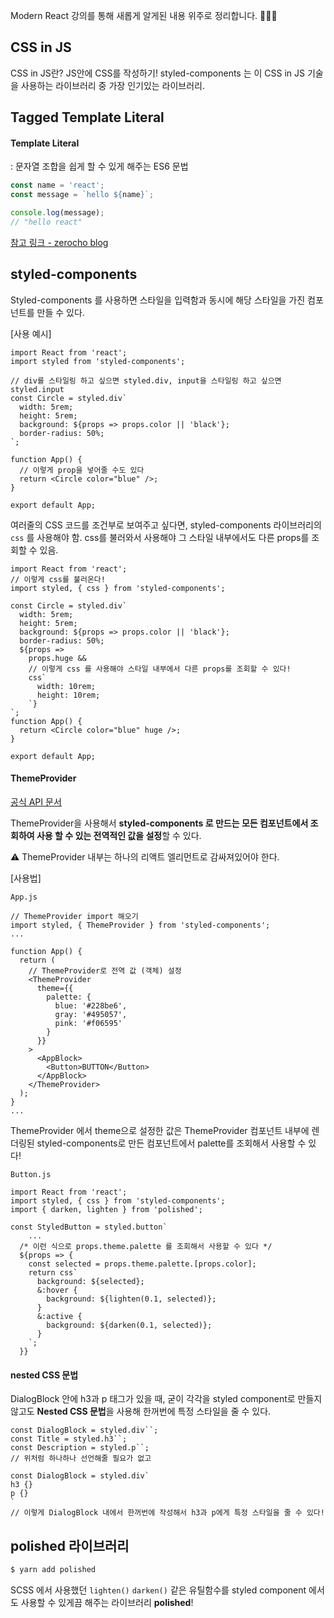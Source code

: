 Modern React 강의를 통해 새롭게 알게된 내용 위주로 정리합니다. 🙆🏻‍♀️

## CSS in JS

CSS in JS란? JS안에 CSS를 작성하기!
styled-components 는 이 CSS in JS 기술을 사용하는 라이브러리 중 가장 인기있는 라이브러리.



## Tagged Template Literal

#### Template Literal

: 문자열 조합을 쉽게 할 수 있게 해주는 ES6 문법

```js
const name = 'react';
const message = `hello ${name}`;

console.log(message);
// "hello react"
```

[참고 링크 - zerocho blog](https://www.zerocho.com/category/ECMAScript/post/5aa7ecc772adcb001b2ed6f3)



## styled-components

Styled-components 를 사용하면 스타일을 입력함과 동시에 해당 스타일을 가진 컴포넌트를 만들 수 있다.

[사용 예시]

```react
import React from 'react';
import styled from 'styled-components';

// div를 스타일링 하고 싶으면 styled.div, input을 스타일링 하고 싶으면 styled.input
const Circle = styled.div`
  width: 5rem;
  height: 5rem;
  background: ${props => props.color || 'black'};
  border-radius: 50%;
`;

function App() {
  // 이렇게 prop을 넣어줄 수도 있다
  return <Circle color="blue" />;
}

export default App;
```

여러줄의 CSS 코드를 조건부로 보여주고 싶다면, styled-components 라이브러리의 `css` 를 사용해야 함. css를 불러와서 사용해야 그 스타일 내부에서도 다른 props를 조회할 수 있음.

```react
import React from 'react';
// 이렇게 css를 불러온다!
import styled, { css } from 'styled-components';

const Circle = styled.div`
  width: 5rem;
  height: 5rem;
  background: ${props => props.color || 'black'};
  border-radius: 50%;
  ${props =>
    props.huge &&
    // 이렇게 css 를 사용해야 스타일 내부에서 다른 props를 조회할 수 있다!
    css`
      width: 10rem;
      height: 10rem;
    `}
`;
function App() {
  return <Circle color="blue" huge />;
}

export default App;
```

#### ThemeProvider

[공식 API 문서](ThemeProviderhttps://www.styled-components.com/docs/api#themeprovider)

ThemeProvider을 사용해서 **styled-components 로 만드는 모든 컴포넌트에서 조회하여 사용 할 수 있는 전역적인 값을 설정**할 수 있다.

⚠️ ThemeProvider 내부는 하나의 리액트 엘리먼트로 감싸져있어야 한다.

[사용법]

`App.js`

```react
// ThemeProvider import 해오기
import styled, { ThemeProvider } from 'styled-components';
...

function App() {
  return (
    // ThemeProvider로 전역 값 (객체) 설정
    <ThemeProvider
      theme={{
        palette: {
          blue: '#228be6',
          gray: '#495057',
          pink: '#f06595'
        }
      }}
    >
      <AppBlock>
        <Button>BUTTON</Button>
      </AppBlock>
    </ThemeProvider>
  );
}
...
```
ThemeProvider 에서 theme으로 설정한 값은 ThemeProvider 컴포넌트 내부에 렌더링된 styled-components로 만든 컴포넌트에서 palette를 조회해서 사용할 수 있다!

`Button.js`

```react
import React from 'react';
import styled, { css } from 'styled-components';
import { darken, lighten } from 'polished';

const StyledButton = styled.button`
	...
  /* 이런 식으로 props.theme.palette 를 조회해서 사용할 수 있다 */
  ${props => {
    const selected = props.theme.palette.[props.color];
    return css`
      background: ${selected};
      &:hover {
        background: ${lighten(0.1, selected)};
      }
      &:active {
        background: ${darken(0.1, selected)};
      }
    `;
  }}

```

#### nested CSS 문법

DialogBlock 안에 h3과 p 태그가 있을 때, 굳이 각각을 styled component로 만들지 않고도 **Nested CSS 문법**을 사용해 한꺼번에 특정 스타일을 줄 수 있다.

```react
const DialogBlock = styled.div``;
const Title = styled.h3``;
const Description = styled.p``;
// 위처럼 하나하나 선언해줄 필요가 없고

const DialogBlock = styled.div`
h3 {}
p {}
`
// 이렇게 DialogBlock 내에서 한꺼번에 작성해서 h3과 p에게 특정 스타일을 줄 수 있다!
```



## polished 라이브러리

```bash
$ yarn add polished
```

SCSS 에서 사용했던 `lighten()` `darken()` 같은 유틸함수를 styled component 에서도 사용할 수 있게끔 해주는 라이브러리 **polished**!



